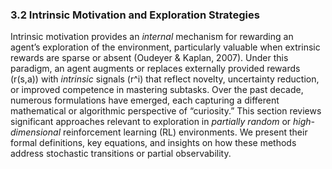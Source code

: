 ### 3.2 Intrinsic Motivation and Exploration Strategies

Intrinsic motivation provides an *internal* mechanism for rewarding an agent’s exploration of the environment, particularly valuable when extrinsic rewards are sparse or absent (Oudeyer & Kaplan, 2007). Under this paradigm, an agent augments or replaces externally provided rewards \(r(s,a)\) with *intrinsic* signals \(r^i\) that reflect novelty, uncertainty reduction, or improved competence in mastering subtasks. Over the past decade, numerous formulations have emerged, each capturing a different mathematical or algorithmic perspective of “curiosity.” This section reviews significant approaches relevant to exploration in *partially random* or *high-dimensional* reinforcement learning (RL) environments. We present their formal definitions, key equations, and insights on how these methods address stochastic transitions or partial observability.
